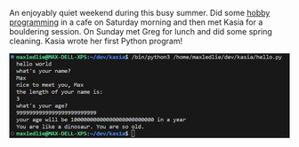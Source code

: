 An enjoyably quiet weekend during this busy summer.
Did some [hobby programming](https://github.com/maxledlie/grit) in a cafe on Saturday morning and then met Kasia for a bouldering session.
On Sunday met Greg for lunch and did some spring cleaning.
Kasia wrote her first Python program!

![Output from Kasia's first Python program](/assets/images/kasias-first-python-program.png)